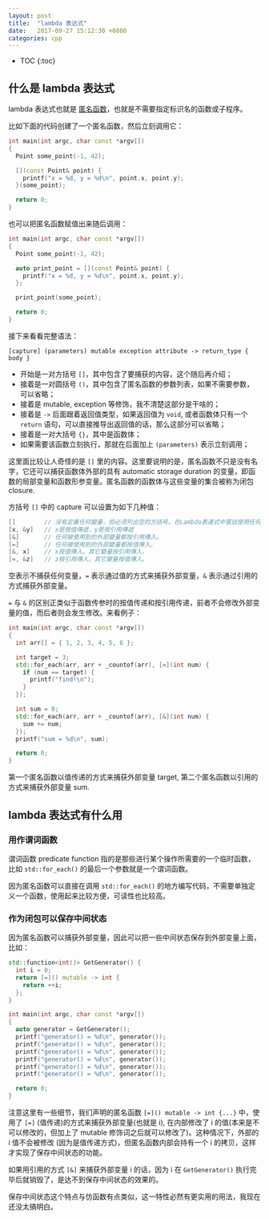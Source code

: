 ```yaml
---
layout: post
title:  "lambda 表达式"
date:   2017-09-27 15:12:30 +0800
categories: cpp
---
```


* TOC
{:toc}


## 什么是 lambda 表达式

lambda 表达式也就是 [匿名函数](https://zh.wikipedia.org/wiki/%E5%8C%BF%E5%90%8D%E5%87%BD%E6%95%B0)，也就是不需要指定标识名的函数或子程序。

比如下面的代码创建了一个匿名函数，然后立刻调用它：

```cpp
int main(int argc, char const *argv[])
{
  Point some_point(-1, 42);

  [](const Point& point) {
    printf("x = %d, y = %d\n", point.x, point.y);
  }(some_point);

  return 0;
}
```

也可以把匿名函数赋值出来随后调用：

```cpp
int main(int argc, char const *argv[])
{
  Point some_point(-1, 42);

  auto print_point = [](const Point& point) {
    printf("x = %d, y = %d\n", point.x, point.y);
  };

  print_point(some_point);

  return 0;
}
```

接下来看看完整语法：

```
[capture] (parameters) mutable exception attribute -> return_type { body }
```

- 开始是一对方括号 `[]`，其中包含了要捕获的内容，这个随后再介绍；
- 接着是一对圆括号 `()`，其中包含了匿名函数的参数列表，如果不需要参数，可以省略；
- 接着是 mutable, exception 等修饰，我不清楚这部分是干啥的；
- 接着是 `->` 后面跟着返回值类型，如果返回值为 `void`, 或者函数体只有一个 `return` 语句，可以直接推导出返回值的话，那么这部分可以省略；
- 接着是一对大括号 `{}`，其中是函数体；
- 如果需要该函数立刻执行，那就在后面加上 `(parameters)` 表示立刻调用；

这里面比较让人奇怪的是 `[]` 里的内容。这里要说明的是，匿名函数不只是没有名字，它还可以捕获函数体外部的具有 automatic storage duration 的变量，即函数的局部变量和函数形参变量。匿名函数的函数体与这些变量的集合被称为闭包 closure.

方括号 `[]` 中的 capture 可以设置为如下几种值：

```cpp
[]        // 沒有定義任何變量，但必须列出空的方括号。在Lambda表達式中嘗試使用任何外部變量都會導致編譯錯誤。
[x, &y]   // x是按值傳遞，y是按引用傳遞
[&]       // 任何被使用到的外部變量都按引用傳入。
[=]       // 任何被使用到的外部變量都按值傳入。
[&, x]    // x按值傳入。其它變量按引用傳入。
[=, &z]   // z按引用傳入。其它變量按值傳入。
```

空表示不捕获任何变量，`=` 表示通过值的方式来捕获外部变量，`&` 表示通过引用的方式捕获外部变量。

`=` 与 `&` 的区别正类似于函数传参时的按值传递和按引用传递，前者不会修改外部变量的值，而后者则会发生修改。来看例子：

```cpp
int main(int argc, char const *argv[])
{
  int arr[] = { 1, 2, 3, 4, 5, 6 };

  int target = 3;
  std::for_each(arr, arr + _countof(arr), [=](int num) {
    if (num == target) {
      printf("find!\n");
    }
  });

  int sum = 0;
  std::for_each(arr, arr + _countof(arr), [&](int num) {
    sum += num;
  });
  printf("sum = %d\n", sum);

  return 0;
}
```

第一个匿名函数以值传递的方式来捕获外部变量 target, 第二个匿名函数以引用的方式来捕获外部变量 sum.


## lambda 表达式有什么用

### 用作谓词函数

谓词函数 predicate function 指的是那些进行某个操作所需要的一个临时函数，比如 `std::for_each()` 的最后一个参数就是一个谓词函数。

因为匿名函数可以直接在调用 `std::for_each()` 的地方编写代码，不需要单独定义一个函数，使用起来比较方便，可读性也比较高。

### 作为闭包可以保存中间状态

因为匿名函数可以捕获外部变量，因此可以把一些中间状态保存到外部变量上面，比如：

```cpp
std::function<int()> GetGenerator() {
  int i = 0;
  return [=]() mutable -> int {
    return ++i;
  };
}

int main(int argc, char const *argv[])
{
  auto generator = GetGenerator();
  printf("generator() = %d\n", generator());
  printf("generator() = %d\n", generator());
  printf("generator() = %d\n", generator());
  printf("generator() = %d\n", generator());
  printf("generator() = %d\n", generator());
  printf("generator() = %d\n", generator());

  return 0;
}
```

注意这里有一些细节，我们声明的匿名函数 `[=]() mutable -> int {...}` 中，使用了 `[=]` (值传递)的方式来捕获外部变量(也就是 i), 在内部修改了 i 的值(本来是不可以修改的，但加上了 mutable 修饰词之后就可以修改了)。这种情况下，外部的 i 值不会被修改 (因为是值传递方式)，但匿名函数内部会持有一个 i 的拷贝，这样才实现了保存中间状态的功能。

如果用引用的方式 `[&]` 来捕获外部变量 i 的话，因为 i 在 `GetGenerator()` 执行完毕后就销毁了，是达不到保存中间状态的效果的。

保存中间状态这个特点与仿函数有点类似，这一特性必然有更实用的用法，我现在还没太搞明白。